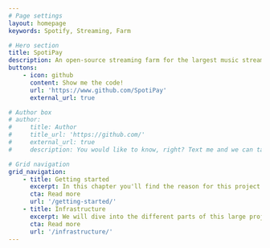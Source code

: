 ```yaml
---
# Page settings
layout: homepage
keywords: Spotify, Streaming, Farm

# Hero section
title: SpotiPay
description: An open-source streaming farm for the largest music streaming service. This project is a personal proof-of-concept created after <a target=_blank href=https://qz.com/1212330/a-bulgarian-scheme-scammed-spotify-for-1-million-without-breaking-a-single-law >the famous Bulgarian scheme in 2018</a>. The streaming farm can successfully create millions of streams from self-created free and premium accounts, resulting in several Ten Thousand Dollars of royalty payouts.
buttons:
    - icon: github
      content: Show me the code!
      url: 'https://www.github.com/SpotiPay'
      external_url: true

# Author box
# author:
#     title: Author
#     title_url: 'https://github.com/'
#     external_url: true
#     description: You would like to know, right? Text me and we can talk: info@spotipay.io

# Grid navigation
grid_navigation:
    - title: Getting started
      excerpt: In this chapter you'll find the reason for this project and how you can use it to increase your streams
      cta: Read more
      url: '/getting-started/'
    - title: Infrastructure
      excerpt: We will dive into the different parts of this large project. All components are explained in their function and how to install them
      cta: Read more
      url: '/infrastructure/'
---
```

